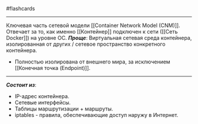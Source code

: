 #flashcards
***
Ключевая часть сетевой модели [[Container Network Model (CNM)]]. Отвечает за то, как именно [[Контейнер]] подключен к сети ([[Сеть Docker]]) на уровне ОС.
***Проще***: Виртуальная сетевая среда контейнера, изолированная от других / сетевое пространство конкретного контейнера.
- Полностью изолирована от внешнего мира, за исключением [[Конечная точка (Endpoint)]].
***
***Состоит из***:
- IP-адрес контейнера.
- Сетевые интерфейсы.
- Таблицы маршрутизации + маршруты.
- iptables - правила, обеспечивающие доступ наружу в Интернет.
<!--SR:!2025-10-19,2,230-->